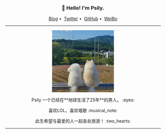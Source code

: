 
<h3 align="center">👋 Hello! I'm Psily.</h3>

<p align="center">
<a href="http://pswrz.cn">Blog</a>&nbsp;•&nbsp;
<a href="https://twitter.com/PsilyZe">Twitter</a>&nbsp;•&nbsp;
<a href="https://github.com/psily">GitHub</a>&nbsp;•&nbsp;
<a href="https://weibo.com/u/2049263493">WeiBo</a>
</p>

---

  <p align="center">  <img src="https://github.com/psily/psily/blob/21cadd7ce417239fefee7b9d51a689f226c77407/few.jpg" alt="ss" width="200" height="200" align="center" />  </p>



 <p align="center"> Psily 一个已经在**地球生活了25年**的男人。 :eyes: </p>

 <p align="center"> 喜欢LOL、喜欢唱歌  :musical_note: </p>

 <p align="center"> 此生希望与最爱的人一起各处旅游！ :two_hearts: </p>



---
